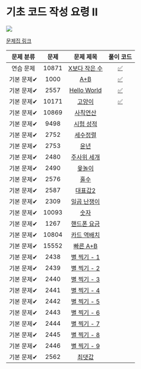 # 기초 코드 작성 요령 II

<img src="https://progress-bar.dev/3/?scale=27&title=progress&width=500&color=babaca&suffix=/27"/>

[문제집 링크](https://www.acmicpc.net/workbook/view/7306)

| 문제 분류  | 문제  |                       문제 제목                        |              풀이 코드               |
| :--------: | :---: | :----------------------------------------------------: | :----------------------------------: |
| 연습 문제  | 10871 | [X보다 작은 수](https://www.acmicpc.net/problem/10871) | [:white_check_mark:](BOJ_10871.cpp) |
| 기본 문제✔ | 1000  |      [A+B](https://www.acmicpc.net/problem/1000)       | [:white_check_mark:](BOJ_10000.cpp) |
| 기본 문제✔ | 2557  |  [Hello World](https://www.acmicpc.net/problem/2557)   | [:white_check_mark:](BOJ_2557.cpp) |
| 기본 문제✔ | 10171 |    [고양이](https://www.acmicpc.net/problem/10171)     | [:white_check_mark:](BOJ_10171.cpp) |
| 기본 문제✔ | 10869 |   [사칙연산](https://www.acmicpc.net/problem/10869)    |                                      |
| 기본 문제✔ | 9498  |   [시험 성적](https://www.acmicpc.net/problem/9498)    |                                      |
| 기본 문제✔ | 2752  |    [세수정렬](https://www.acmicpc.net/problem/2752)    |                                      |
| 기본 문제✔ | 2753  |      [윤년](https://www.acmicpc.net/problem/2753)      |                                      |
| 기본 문제✔ | 2480  |  [주사위 세개](https://www.acmicpc.net/problem/2480)   |                                      |
| 기본 문제✔ | 2490  |     [윷놀이](https://www.acmicpc.net/problem/2490)     |                                      |
| 기본 문제✔ | 2576  |      [홀수](https://www.acmicpc.net/problem/2576)      |                                      |
| 기본 문제✔ | 2587  |    [대표값2](https://www.acmicpc.net/problem/2587)     |                                      |
| 기본 문제✔ | 2309  |  [일곱 난쟁이](https://www.acmicpc.net/problem/2309)   |                                      |
| 기본 문제✔ | 10093 |     [숫자](https://www.acmicpc.net/problem/10093)      |                                      |
| 기본 문제✔ | 1267  |  [핸드폰 요금](https://www.acmicpc.net/problem/1267)   |                                      |
| 기본 문제✔ | 10804 |  [카드 역배치](https://www.acmicpc.net/problem/10804)  |                                      |
| 기본 문제✔ | 15552 |   [빠른 A+B](https://www.acmicpc.net/problem/15552)    |                                      |
| 기본 문제✔ | 2438  |  [별 찍기 - 1](https://www.acmicpc.net/problem/2438)   |                                      |
| 기본 문제✔ | 2439  |  [별 찍기 - 2](https://www.acmicpc.net/problem/2439)   |                                      |
| 기본 문제✔ | 2440  |  [별 찍기 - 3](https://www.acmicpc.net/problem/2440)   |                                      |
| 기본 문제✔ | 2441  |  [별 찍기 - 4](https://www.acmicpc.net/problem/2441)   |                                      |
| 기본 문제✔ | 2442  |  [별 찍기 - 5](https://www.acmicpc.net/problem/2442)   |                                      |
| 기본 문제✔ | 2443  |  [별 찍기 - 6](https://www.acmicpc.net/problem/2443)   |                                      |
| 기본 문제✔ | 2444  |  [별 찍기 - 7](https://www.acmicpc.net/problem/2444)   |                                      |
| 기본 문제✔ | 2445  |  [별 찍기 - 8](https://www.acmicpc.net/problem/2445)   |                                      |
| 기본 문제✔ | 2446  |  [별 찍기 - 9](https://www.acmicpc.net/problem/2446)   |                                      |
| 기본 문제✔ | 2562  |     [최댓값](https://www.acmicpc.net/problem/2562)     |                                      |
